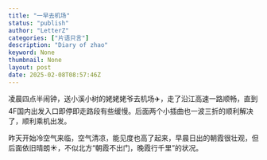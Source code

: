 ```yaml
---
title: "一早去机场"
status: "publish"
author: "LetterZ"
categories: ["片语只言"]
description: "Diary of zhao"
keyword: None
thumbnail: None
layout: post 
date: 2025-02-08T08:57:46Z
---
```

凌晨四点半闹钟，送小溪小树的姥姥姥爷去机场✈️，走了沿江高速一路顺畅，直到4F国内出发入口即停即走路段有些缓慢。后面两个小插曲也一波三折的顺利解决了，顺利乘机出发。

昨天开始冷空气来临，空气清凉，能见度也高了起来，早晨日出的朝霞很壮观，但后面依旧晴朗☀️，不似北方“朝霞不出门，晚霞行千里”的状况。